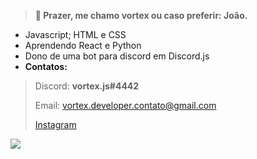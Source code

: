 > **👋 Prazer, me chamo vortex ou caso preferir: João.**
- Javascript; HTML e CSS
- Aprendendo React e Python
- Dono de uma bot para discord em Discord.js
-  **Contatos:**
> Discord: **vortex.js#4442**
> 
> Email: vortex.developer.contato@gmail.com
>
> [Instagram](https://instagram.com/o.joao.andre)

![](https://i.imgur.com/MlNT2aZ.png)
